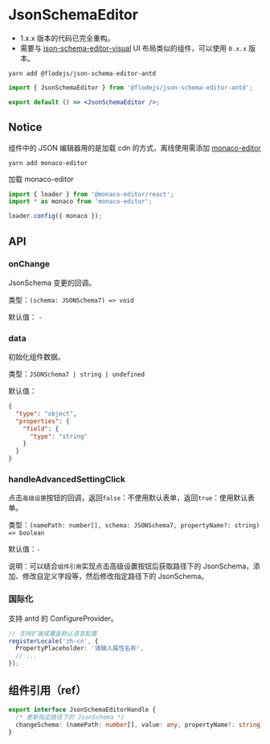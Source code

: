 # JsonSchemaEditor

- 1.x.x 版本的代码已完全重构。
- 需要与 [json-schema-editor-visual](https://github.com/Open-Federation/json-schema-editor-visual) UI 布局类似的组件，可以使用
  `0.x.x` 版本。

```shell
yarn add @flodejs/json-schema-editor-antd
```

```jsx
import { JsonSchemaEditor } from '@flodejs/json-schema-editor-antd';

export default () => <JsonSchemaEditor />;
```

## Notice

组件中的 JSON 编辑器用的是加载 cdn 的方式，离线使用需添加 [monaco-editor](https://github.com/microsoft/monaco-editor)

```shell
yarn add monaco-editor
```

加载 monaco-editor

```jsx ｜ pure
import { loader } from '@monaco-editor/react';
import * as monaco from 'monaco-editor';

loader.config({ monaco });
```

## API

### onChange

JsonSchema 变更的回调。

类型：`(schema: JSONSchema7) => void`

默认值： `-`

### data

初始化组件数据。

类型：`JSONSchema7 | string | undefined`

默认值：

```json
{
  "type": "object",
  "properties": {
    "field": {
      "type": "string"
    }
  }
}
```

### handleAdvancedSettingClick

点击`高级设置`按钮的回调，返回`false`：不使用默认表单，返回`true`：使用默认表单。

类型：`(namePath: number[], schema: JSONSchema7, propertyName?: string) => boolean`

默认值：`-`

说明：可以结合`组件引用`实现点击高级设置按钮后获取路径下的 JsonSchema，添加、修改自定义字段等，然后修改指定路径下的 JsonSchema。

### 国际化

支持 antd 的 ConfigureProvider。

```ts
// 支持扩展或覆盖默认语言配置
registerLocale('zh-cn', {
  PropertyPlaceholder: '请输入属性名称',
  // ...
});
```

## 组件引用（ref）

```ts
export interface JsonSchemaEditorHandle {
  /* 更新指定路径下的 JsonSchema */
  changeSchema: (namePath: number[], value: any, propertyName?: string) => void;
}
```
